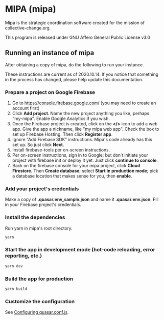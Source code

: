 # MIPA (mipa)

Mipa is the strategic coordination software created for the mission of collective-change.org.

This program is released under GNU Affero General Public License v3.0

## Running an instance of mipa

After obtaining a copy of mipa, do the following to run your instance.

These instructions are current as of 2020.10.14. If you notice that something in the process has changed, please help update this documentation.

### Prepare a project on Google Firebase
1. Go to https://console.firebase.google.com/ (you may need to create an account first)
2. Click **Add project**. Name the new project anything you like, perhaps "my-mipa". Enable Google Analytics if you wish.
3. Once the Firebase project is created, click on the **</>** icon to add a web app. Give the app a nickname, like "my mipa web app". Check the box to set up Firebase Hosting. Then click **Register app**.
4. Ignore "Add Firebase SDK" instructions. Mipa's code already has this set up. So just click **Next**.
5. Install firebase-tools per on-screen instructions.
6. Per on-screen instructions, sign in to Google; but don't initiate your project with firebase init or deploy it yet. Just click **continue to console**.
7. Back on the firebase console for your mipa project, click **Cloud Firestore**. Then **Create database**; select **Start in production mode**; pick a database location that makes sense for you, then **enable**.

### Add your project's credentials
Make a copy of **.quasar.env_sample.json** and name it **.quasar.env.json**. Fill in your Firebase project's credentials.

### Install the dependencies

Run yarn in mipa's root directory.
```bash
yarn
```

### Start the app in development mode (hot-code reloading, error reporting, etc.)

```bash
yarn dev
```

### Build the app for production

```bash
yarn build
```

### Customize the configuration

See [Configuring quasar.conf.js](https://quasar.dev/quasar-cli/quasar-conf-js).
